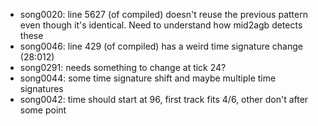 * song0020: line 5627 (of compiled) doesn't reuse the previous pattern even though it's identical. Need to understand how mid2agb detects these
* song0046: line 429 (of compiled) has a weird time signature change (28:012)
* song0291: needs something to change at tick 24?
* song0044: some time signature shift and maybe multiple time signatures
* song0042: time should start at 96, first track fits 4/6, other don't after some point
